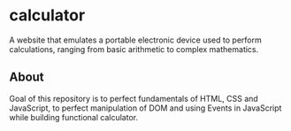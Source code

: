 # calculator
A website that emulates a portable electronic device used to perform calculations, ranging from basic arithmetic to complex mathematics.

## About
Goal of this repository is to perfect fundamentals of HTML, CSS and JavaScript, to perfect manipulation of DOM and using Events in JavaScript while building functional calculator. 